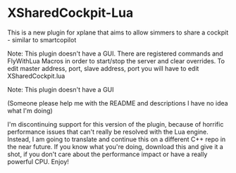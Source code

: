 # XSharedCockpit-Lua
This is a new plugin for xplane that aims to allow simmers to share a cockpit - similar to smartcopilot

Note: This plugin doesn't have a GUI. There are registered commands and FlyWithLua Macros in order to start/stop the server and clear overrides. To edit master address, port, slave address, port you will have to edit XSharedCockpit.lua

Note: This plugin doesn't have a GUI

(Someone please help me with the README and descriptions I have no idea what I'm doing)

I'm discontinuing support for this version of the plugin, because of horrific performance issues that can't really be resolved with the Lua engine. Instead, I am going to translate and continue this on a different C++ repo in the near future. If you know what you're doing, download this and give it a shot, if you don't care about the performance impact or have a really powerful CPU. Enjoy!
